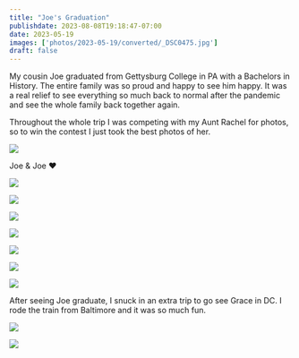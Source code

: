 ```yaml
---
title: "Joe's Graduation"
publishdate: 2023-08-08T19:18:47-07:00
date: 2023-05-19
images: ['photos/2023-05-19/converted/_DSC0475.jpg']
draft: false
---
```


My cousin Joe graduated from Gettysburg College in PA with a Bachelors in History.  The entire family was so proud and happy to see him happy.  It was a real relief to see everything so much back to normal after the pandemic and see the whole family back together again.

Throughout the whole trip I was competing with my Aunt Rachel for photos, so to win the contest I just took the best photos of her.

![](../photos/2023-05-19/converted/_DSC0470.jpg)

Joe & Joe ❤️

![](../photos/2023-05-19/converted/_DSC0475.jpg)

![](../photos/2023-05-19/converted/_DSC0484.jpg)

![](../photos/2023-05-19/converted/_DSC0490.jpg)

![](../photos/2023-05-19/converted/_DSC0558.jpg)

![](../photos/2023-05-19/converted/_DSC0564.jpg)

![](../photos/2023-05-19/converted/_DSC0566.jpg)

![](../photos/2023-05-19/converted/_DSC0581.jpg)

After seeing Joe graduate, I snuck in an extra trip to go see Grace in DC.  I rode the train from Baltimore and it was so much fun.

![](../photos/2023-05-19/converted/_DSC0584.jpg)

![](../photos/2023-05-19/converted/_DSC0589.jpg)
